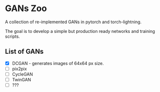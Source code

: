 # GANs Zoo

A collection of re-implemented GANs in pytorch and torch-lightning.

The goal is to develop a simple but production ready networks and training scripts.

## List of GANs

- [x] DCGAN - generates images of 64x64 px size.
- [ ] pix2pix
- [ ] CycleGAN
- [ ] TwinGAN
- [ ] ???
